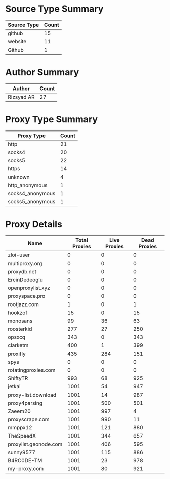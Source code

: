# Source Type Summary

| Source Type | Count |
|-------------|-------|
| github | 15 |
| website | 11 |
| Github | 1 |


# Author Summary

| Author | Count |
|--------|-------|
| Rizsyad AR | 27 |


# Proxy Type Summary

| Proxy Type | Count |
|------------|-------|
| http | 21 |
| socks4 | 20 |
| socks5 | 22 |
| https | 14 |
| unknown | 4 |
| http_anonymous | 1 |
| socks4_anonymous | 1 |
| socks5_anonymous | 1 |


# Proxy Details

| Name | Total Proxies | Live Proxies | Dead Proxies |
|------|---------------|--------------|---------------|
| zloi-user | 0 | 0 | 0 |
| multiproxy.org | 0 | 0 | 0 |
| proxydb.net | 0 | 0 | 0 |
| ErcinDedeoglu | 0 | 0 | 0 |
| openproxylist.xyz | 0 | 0 | 0 |
| proxyspace.pro | 0 | 0 | 0 |
| rootjazz.com | 1 | 0 | 1 |
| hookzof | 15 | 0 | 15 |
| monosans | 99 | 36 | 63 |
| roosterkid | 277 | 27 | 250 |
| opsxcq | 343 | 0 | 343 |
| clarketm | 400 | 1 | 399 |
| proxifly | 435 | 284 | 151 |
| spys | 0 | 0 | 0 |
| rotatingproxies.com | 0 | 0 | 0 |
| ShiftyTR | 993 | 68 | 925 |
| jetkai | 1001 | 54 | 947 |
| proxy-list.download | 1001 | 14 | 987 |
| proxy4parsing | 1001 | 500 | 501 |
| Zaeem20 | 1001 | 997 | 4 |
| proxyscrape.com | 1001 | 990 | 11 |
| mmppx12 | 1001 | 121 | 880 |
| TheSpeedX | 1001 | 344 | 657 |
| proxylist.geonode.com | 1001 | 406 | 595 |
| sunny9577 | 1001 | 115 | 886 |
| B4RC0DE-TM | 1001 | 23 | 978 |
| my-proxy.com | 1001 | 80 | 921 |
